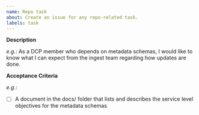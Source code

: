 ```yaml
---
name: Repo task
about: Create an issue for any repo-related task.
labels: task
---
```


<!-- Please indicate the concrete goal of the Issue in the issue Title.

*e.g.*: Define SLO documentation for metadata schemas  -->

**Description**

<!-- Please describe the type of user, what they want, and why they want it. --> 

*e.g.*: As a DCP member who depends on metadata schemas, I would like to know what I can expect from the ingest team regarding how updates are done.

**Acceptance Criteria**

<!-- Please list the concrete outcomes needed to satisfy the Issue. -->
 
*e.g.*:
 
- [ ] A document in the docs/ folder that lists and describes the service level objectives for the metadata schemas
